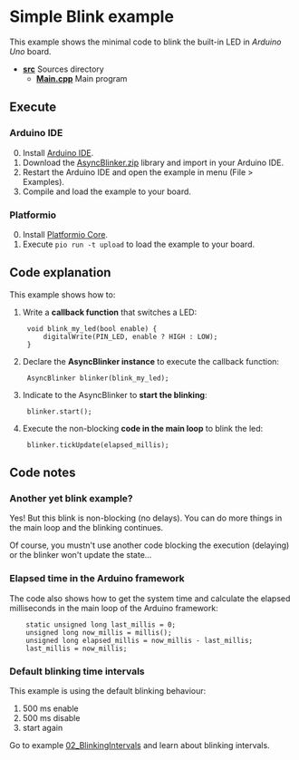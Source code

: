 # Simple Blink example

This example shows the minimal code to blink the built-in LED in _Arduino Uno_ 
board.

- [__src__](src) Sources directory
    - [__Main.cpp__](src/Main.cpp) Main program

## Execute

### Arduino IDE

0. Install [Arduino IDE][ARD01].
1. Download the [AsyncBlinker.zip][LIB01] library and import in your Arduino IDE.
2. Restart the Arduino IDE and open the example in menu (File > Examples).
3. Compile and load the example to your board.

### Platformio

0. Install [Platformio Core][PIO01].
1. Execute `pio run -t upload` to load the example to your board.

## Code explanation

This example shows how to:

1. Write a __callback function__ that switches a LED:

        void blink_my_led(bool enable) {
            digitalWrite(PIN_LED, enable ? HIGH : LOW);
        }

2. Declare the __AsyncBlinker instance__ to execute the callback function:

        AsyncBlinker blinker(blink_my_led);

3. Indicate to the AsyncBlinker to __start the blinking__:

        blinker.start();

4. Execute the non-blocking __code in the main loop__ to blink the led:

        blinker.tickUpdate(elapsed_millis);

## Code notes

### Another yet blink example?

Yes! But this blink is non-blocking (no delays). You can do more things in the
main loop and the blinking continues.

Of course, you mustn't use another code blocking the execution (delaying) or
the blinker won't update the state...

### Elapsed time in the Arduino framework

The code also shows how to get the system time and calculate the elapsed 
milliseconds in the main loop of the Arduino framework:

        static unsigned long last_millis = 0;
        unsigned long now_millis = millis();
        unsigned long elapsed_millis = now_millis - last_millis;
        last_millis = now_millis;

### Default blinking time intervals

This example is using the default blinking behaviour: 

1. 500 ms enable 
2. 500 ms disable
3. start again

Go to example [02\_BlinkingIntervals][EXA02] and learn about blinking
intervals.



[ARD01]: https://www.arduino.cc/en/Main/Software
[LIB01]: https://github.com/Treboada/AsyncBlinker/archive/master.zip
[EXA02]: ../02_BlinkingIntervals
[PIO01]: http://docs.platformio.org/en/latest/installation.html

